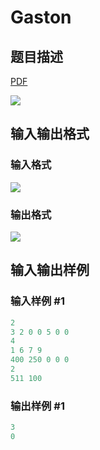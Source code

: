 # Gaston

## 题目描述

[problemUrl]: https://uva.onlinejudge.org/index.php?option=com_onlinejudge&Itemid=8&category=7&page=show_problem&problem=505

[PDF](https://uva.onlinejudge.org/external/5/p564.pdf)

![](https://cdn.luogu.com.cn/upload/vjudge_pic/UVA564/626f5b1edd2567593c9bb71e2522e2fca4eb939a.png)

## 输入输出格式

### 输入格式

![](https://cdn.luogu.com.cn/upload/vjudge_pic/UVA564/c9a1411424412e7d786e80648b275332449ee6c8.png)

### 输出格式

![](https://cdn.luogu.com.cn/upload/vjudge_pic/UVA564/a71afe0ff152a48f0fa71113d980f06f6ed0d7e8.png)

## 输入输出样例

### 输入样例 #1

```cpp
2
3 2 0 0 5 0 0
4
1 6 7 9
400 250 0 0 0
2
511 100
```


### 输出样例 #1

```cpp
3
0
```


